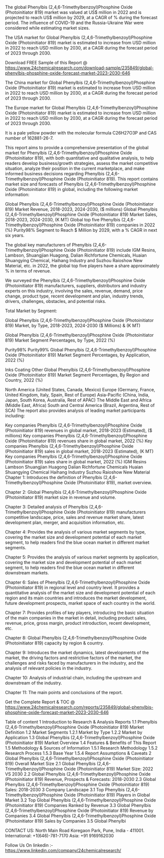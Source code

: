 The global Phenylbis (2,4,6-Trimethylbenzoyl)Phosphine Oxide (Photoinitiator 819) market was valued at US$ million in 2022 and is projected to reach US$ million by 2029, at a CAGR of % during the forecast period. The influence of COVID-19 and the Russia-Ukraine War were considered while estimating market sizes.

The USA market for Global Phenylbis (2,4,6-Trimethylbenzoyl)Phosphine Oxide (Photoinitiator 819) market is estimated to increase from USD million in 2022 to reach USD million by 2030, at a CAGR during the forecast period of 2023 through 2030.

Download FREE Sample of this Report @ https://www.24chemicalresearch.com/download-sample/235849/global-phenylbis-phosphine-oxide-forecast-market-2023-2030-646

The China market for Global Phenylbis (2,4,6-Trimethylbenzoyl)Phosphine Oxide (Photoinitiator 819) market is estimated to increase from USD million in 2022 to reach USD million by 2030, at a CAGR during the forecast period of 2023 through 2030.

The Europe market for Global Phenylbis (2,4,6-Trimethylbenzoyl)Phosphine Oxide (Photoinitiator 819) market is estimated to increase from USD million in 2022 to reach USD million by 2030, at a CAGR during the forecast period of 2023 through 2030.

It is a pale yellow powder with the molecular formula C26H27O3P and CAS number of 162881-26-7.

This report aims to provide a comprehensive presentation of the global market for Phenylbis (2,4,6-Trimethylbenzoyl)Phosphine Oxide (Photoinitiator 819), with both quantitative and qualitative analysis, to help readers develop business/growth strategies, assess the market competitive situation, analyze their position in the current marketplace, and make informed business decisions regarding Phenylbis (2,4,6-Trimethylbenzoyl)Phosphine Oxide (Photoinitiator 819). This report contains market size and forecasts of Phenylbis (2,4,6-Trimethylbenzoyl)Phosphine Oxide (Photoinitiator 819) in global, including the following market information:

Global Phenylbis (2,4,6-Trimethylbenzoyl)Phosphine Oxide (Photoinitiator 819) Market Revenue, 2018-2023, 2024-2030, ($ millions)
Global Phenylbis (2,4,6-Trimethylbenzoyl)Phosphine Oxide (Photoinitiator 819) Market Sales, 2018-2023, 2024-2030, (K MT)
Global top five Phenylbis (2,4,6-Trimethylbenzoyl)Phosphine Oxide (Photoinitiator 819) companies in 2022 (%)
Purity98% Segment to Reach $ Million by 2029, with a % CAGR in next six years.

The global key manufacturers of Phenylbis (2,4,6-Trimethylbenzoyl)Phosphine Oxide (Photoinitiator 819) include IGM Resins, Lambson, Shuangjian Huagong, Dalian Richfortune Chemicals, Huaian Shuangying Chemical, Haihang Industry and Suzhou Raioshow New Material, etc. in 2022, the global top five players have a share approximately % in terms of revenue.

We surveyed the Phenylbis (2,4,6-Trimethylbenzoyl)Phosphine Oxide (Photoinitiator 819) manufacturers, suppliers, distributors and industry experts on this industry, involving the sales, revenue, demand, price change, product type, recent development and plan, industry trends, drivers, challenges, obstacles, and potential risks.

Total Market by Segment:

Global Phenylbis (2,4,6-Trimethylbenzoyl)Phosphine Oxide (Photoinitiator 819) Market, by Type, 2018-2023, 2024-2030 ($ Millions) & (K MT)

Global Phenylbis (2,4,6-Trimethylbenzoyl)Phosphine Oxide (Photoinitiator 819) Market Segment Percentages, by Type, 2022 (%)

Purity98%
Purity99%
Global Phenylbis (2,4,6-Trimethylbenzoyl)Phosphine Oxide (Photoinitiator 819) Market Segment Percentages, by Application, 2022 (%)

Inks
Coating
Other
Global Phenylbis (2,4,6-Trimethylbenzoyl)Phosphine Oxide (Photoinitiator 819) Market Segment Percentages, By Region and Country, 2022 (%)

North America (United States, Canada, Mexico)
Europe (Germany, France, United Kingdom, Italy, Spain, Rest of Europe)
Asia-Pacific (China, India, Japan, South Korea, Australia, Rest of APAC)
The Middle East and Africa (Middle East, Africa)
South and Central America (Brazil, Argentina, Rest of SCA)
The report also provides analysis of leading market participants including:

Key companies Phenylbis (2,4,6-Trimethylbenzoyl)Phosphine Oxide (Photoinitiator 819) revenues in global market, 2018-2023 (Estimated), ($ millions)
Key companies Phenylbis (2,4,6-Trimethylbenzoyl)Phosphine Oxide (Photoinitiator 819) revenues share in global market, 2022 (%)
Key companies Phenylbis (2,4,6-Trimethylbenzoyl)Phosphine Oxide (Photoinitiator 819) sales in global market, 2018-2023 (Estimated), (K MT)
Key companies Phenylbis (2,4,6-Trimethylbenzoyl)Phosphine Oxide (Photoinitiator 819) sales share in global market, 2022 (%)
IGM Resins
Lambson
Shuangjian Huagong
Dalian Richfortune Chemicals
Huaian Shuangying Chemical
Haihang Industry
Suzhou Raioshow New Material
Chapter 1: Introduces the definition of Phenylbis (2,4,6-Trimethylbenzoyl)Phosphine Oxide (Photoinitiator 819), market overview.

Chapter 2: Global Phenylbis (2,4,6-Trimethylbenzoyl)Phosphine Oxide (Photoinitiator 819) market size in revenue and volume.

Chapter 3: Detailed analysis of Phenylbis (2,4,6-Trimethylbenzoyl)Phosphine Oxide (Photoinitiator 819) manufacturers competitive landscape, price, sales and revenue market share, latest development plan, merger, and acquisition information, etc.

Chapter 4: Provides the analysis of various market segments by type, covering the market size and development potential of each market segment, to help readers find the blue ocean market in different market segments.

Chapter 5: Provides the analysis of various market segments by application, covering the market size and development potential of each market segment, to help readers find the blue ocean market in different downstream markets.

Chapter 6: Sales of Phenylbis (2,4,6-Trimethylbenzoyl)Phosphine Oxide (Photoinitiator 819) in regional level and country level. It provides a quantitative analysis of the market size and development potential of each region and its main countries and introduces the market development, future development prospects, market space of each country in the world.

Chapter 7: Provides profiles of key players, introducing the basic situation of the main companies in the market in detail, including product sales, revenue, price, gross margin, product introduction, recent development, etc.

Chapter 8: Global Phenylbis (2,4,6-Trimethylbenzoyl)Phosphine Oxide (Photoinitiator 819) capacity by region & country.

Chapter 9: Introduces the market dynamics, latest developments of the market, the driving factors and restrictive factors of the market, the challenges and risks faced by manufacturers in the industry, and the analysis of relevant policies in the industry.

Chapter 10: Analysis of industrial chain, including the upstream and downstream of the industry.

Chapter 11: The main points and conclusions of the report.

Get the Complete Report & TOC @ https://www.24chemicalresearch.com/reports/235849/global-phenylbis-phosphine-oxide-forecast-market-2023-2030-646

Table of content
1 Introduction to Research & Analysis Reports
1.1 Phenylbis (2,4,6-Trimethylbenzoyl)Phosphine Oxide (Photoinitiator 819) Market Definition
1.2 Market Segments
1.2.1 Market by Type
1.2.2 Market by Application
1.3 Global Phenylbis (2,4,6-Trimethylbenzoyl)Phosphine Oxide (Photoinitiator 819) Market Overview
1.4 Features & Benefits of This Report
1.5 Methodology & Sources of Information
1.5.1 Research Methodology
1.5.2 Research Process
1.5.3 Base Year
1.5.4 Report Assumptions & Caveats
2 Global Phenylbis (2,4,6-Trimethylbenzoyl)Phosphine Oxide (Photoinitiator 819) Overall Market Size
2.1 Global Phenylbis (2,4,6-Trimethylbenzoyl)Phosphine Oxide (Photoinitiator 819) Market Size: 2022 VS 2030
2.2 Global Phenylbis (2,4,6-Trimethylbenzoyl)Phosphine Oxide (Photoinitiator 819) Revenue, Prospects & Forecasts: 2018-2030
2.3 Global Phenylbis (2,4,6-Trimethylbenzoyl)Phosphine Oxide (Photoinitiator 819) Sales: 2018-2030
3 Company Landscape
3.1 Top Phenylbis (2,4,6-Trimethylbenzoyl)Phosphine Oxide (Photoinitiator 819) Players in Global Market
3.2 Top Global Phenylbis (2,4,6-Trimethylbenzoyl)Phosphine Oxide (Photoinitiator 819) Companies Ranked by Revenue
3.3 Global Phenylbis (2,4,6-Trimethylbenzoyl)Phosphine Oxide (Photoinitiator 819) Revenue by Companies
3.4 Global Phenylbis (2,4,6-Trimethylbenzoyl)Phosphine Oxide (Photoinitiator 819) Sales by Companies
3.5 Global Phenylbi

CONTACT US:
North Main Road Koregaon Park, Pune, India - 411001.
International: +1(646)-781-7170
Asia: +91 9169162030

Follow Us On linkedin :- https://www.linkedin.com/company/24chemicalresearch/
